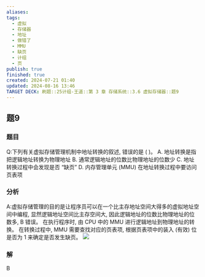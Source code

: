 ```yaml
---
aliases: 
tags:
  - 虚拟
  - 存储器
  - 地址
  - 做错了
  - MMU
  - 缺页
  - 计组
  - 页
publish: true
finished: true
created: 2024-07-21 01:40
updated: 2024-08-16 13:46
TARGET DECK: 刷题::25计组-王道::第 3 章 存储系统::3.6 虚拟存储器::题9
---
```


## 题9
### 题目
Q:下列有关虚拟存储管理机制中地址转换的叙述, 错误的是 ( )。
A. 地址转换是指把逻辑地址转换为物理地址
B. 通常逻辑地址的位数比物理地址的位数少
C. 地址转换过程中会发现是否 “缺页”
D. 内存管理单元 (MMU) 在地址转换过程中要访问页表项
### 分析
A:虚拟存储管理的目的是让程序员可以在一个比主存地址空间大得多的虚拟地址空间中编程, 显然逻辑地址空间比主存空间大, 因此逻辑地址的位数比物理地址的位数多, B 错误。
在执行程序时, 由 CPU 中的 MMU 进行逻辑地址到物理地址的转换。
在转换过程中, MMU 需要查找对应的页表项, 根据页表项中的装入 (有效) 位是否为 1 来确定是否发生缺页。
![](https://img.hwenyi.live/202408111946380.webp)
### 解
B
<!--ID: 1723725340140-->
